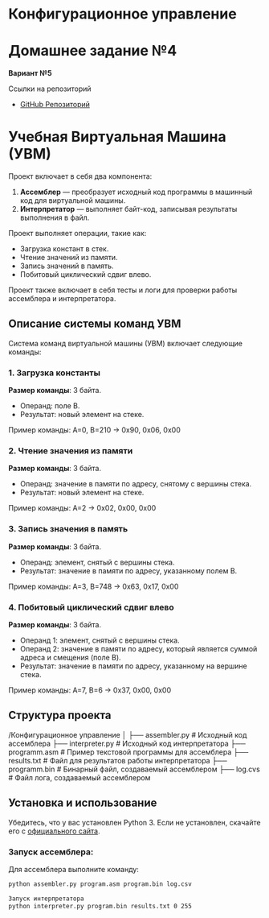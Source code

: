 # Конфигурационное управление

# Домашнее задание №4

**Вариант №5**

Ссылки на репозиторий
- [GitHub Репозиторий](https://github.com/Rajabalimax/-Config)
# Учебная Виртуальная Машина (УВМ)

Проект включает в себя два компонента:
1. **Ассемблер** — преобразует исходный код программы в машинный код для виртуальной машины.
2. **Интерпретатор** — выполняет байт-код, записывая результаты выполнения в файл.

Проект выполняет операции, такие как:
- Загрузка констант в стек.
- Чтение значений из памяти.
- Запись значений в память.
- Побитовый циклический сдвиг влево.

Проект также включает в себя тесты и логи для проверки работы ассемблера и интерпретатора.

## Описание системы команд УВМ

Система команд виртуальной машины (УВМ) включает следующие команды:

### 1. Загрузка константы
**Размер команды**: 3 байта.
- Операнд: поле B.
- Результат: новый элемент на стеке.

Пример команды:
A=0, B=210 -> 0x90, 0x06, 0x00

### 2. Чтение значения из памяти
**Размер команды**: 3 байта.
- Операнд: значение в памяти по адресу, снятому с вершины стека.
- Результат: новый элемент на стеке.

Пример команды:
A=2 -> 0x02, 0x00, 0x00

### 3. Запись значения в память
**Размер команды**: 3 байта.
- Операнд: элемент, снятый с вершины стека.
- Результат: значение в памяти по адресу, указанному полем B.

Пример команды:
A=3, B=748 -> 0x63, 0x17, 0x00

### 4. Побитовый циклический сдвиг влево
**Размер команды**: 3 байта.
- Операнд 1: элемент, снятый с вершины стека.
- Операнд 2: значение в памяти по адресу, который является суммой адреса и смещения (поле B).
- Результат: значение в памяти по адресу, указанному на вершине стека.

Пример команды:
A=7, B=6 -> 0x37, 0x00, 0x00

## Структура проекта

/Конфигурационное управление
│
├── assembler.py          # Исходный код ассемблера
├── interpreter.py        # Исходный код интерпретатора
├── programm.asm          # Пример текстовой программы для ассемблера
├── results.txt           # Файл для результатов работы интерпретатора
├── programm.bin          # Бинарный файл, создаваемый ассемблером
├── log.cvs               # Файл лога, создаваемый ассемблером


## Установка и использование


Убедитесь, что у вас установлен Python 3. Если не установлен, скачайте его с [официального сайта](https://www.python.org/downloads/).

### Запуск ассемблера:

Для ассемблера выполните команду:

```bash
python assembler.py program.asm program.bin log.csv

Запуск интерпретатора
python interpreter.py program.bin results.txt 0 255